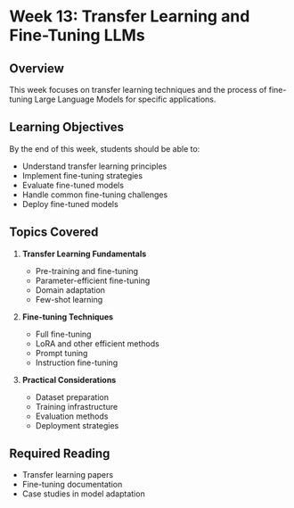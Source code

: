 # Week 13: Transfer Learning and Fine-Tuning LLMs

## Overview
This week focuses on transfer learning techniques and the process of fine-tuning Large Language Models for specific applications.

## Learning Objectives
By the end of this week, students should be able to:
- Understand transfer learning principles
- Implement fine-tuning strategies
- Evaluate fine-tuned models
- Handle common fine-tuning challenges
- Deploy fine-tuned models

## Topics Covered
1. **Transfer Learning Fundamentals**
   - Pre-training and fine-tuning
   - Parameter-efficient fine-tuning
   - Domain adaptation
   - Few-shot learning

2. **Fine-tuning Techniques**
   - Full fine-tuning
   - LoRA and other efficient methods
   - Prompt tuning
   - Instruction fine-tuning

3. **Practical Considerations**
   - Dataset preparation
   - Training infrastructure
   - Evaluation methods
   - Deployment strategies

## Required Reading
- Transfer learning papers
- Fine-tuning documentation
- Case studies in model adaptation
